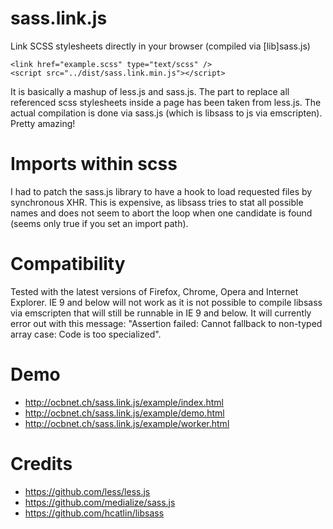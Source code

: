 sass.link.js
============

Link SCSS stylesheets directly in your browser (compiled via [lib]sass.js)

    <link href="example.scss" type="text/scss" />
    <script src="../dist/sass.link.min.js"></script>

It is basically a mashup of less.js and sass.js. The part to replace all referenced
scss stylesheets inside a page has been taken from less.js. The actual compilation
is done via sass.js (which is libsass to js via emscripten). Pretty amazing!


Imports within scss
===================

I had to patch the sass.js library to have a hook to load requested files by synchronous
XHR. This is expensive, as libsass tries to stat all possible names and does not seem to
abort the loop when one candidate is found (seems only true if you set an import path).


Compatibility
=============

Tested with the latest versions of Firefox, Chrome, Opera and Internet Explorer. IE 9
and below will not work as it is not possible to compile libsass via emscripten that
will still be runnable in IE 9 and below. It will currently error out with this message:
"Assertion failed: Cannot fallback to non-typed array case: Code is too specialized".


Demo
====

- http://ocbnet.ch/sass.link.js/example/index.html
- http://ocbnet.ch/sass.link.js/example/demo.html
- http://ocbnet.ch/sass.link.js/example/worker.html


Credits
=======

- https://github.com/less/less.js
- https://github.com/medialize/sass.js
- https://github.com/hcatlin/libsass